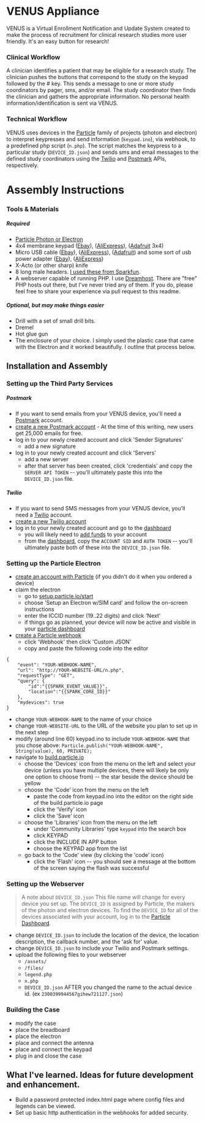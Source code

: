 # VENUS Appliance

VENUS is a Virtual Enrollment Notification and Update System created to make the process of recruitment for clinical research studies more user friendly. It's an easy button for research!

### Clinical Workflow

A clinician identifies a patient that may be eligible for a research study. The clinician pushes the buttons that correspond to the study on the keypad followed by the # key. This sends a message to one or more study coordinators by pager, sms, and/or email. The study coordinator then finds the clinician and gathers the appropriate information. No personal health information/identification is sent via VENUS.

### Technical Workflow

VENUS uses devices in the [Particle](http://particle.io) family of projects (photon and electron) to interpret keypresses and send information (`keypad.ino`), via webhook, to a predefined php script (`n.php`). The script matches the keypress to a particular study (`DEVICE_ID.json`) and sends sms and email messages to the defined study coordinators using the [Twilio](http://twilio.com) and [Postmark](http://postmarkapp.com) APIs, respectively.

# Assembly Instructions
### Tools &amp; Materials
##### Required
- [Particle Photon or Electron](https://store.particle.io/)
- 4x4 membrane keypad ([Ebay](http://www.ebay.com/sch/i.html?_nkw=4x4+membrane+keypad)), ([AliExpress](http://www.aliexpress.com/wholesale?SearchText=4x4+membrane+keypad)), ([Adafruit](https://www.adafruit.com/products/419) 3x4)
- Micro USB cable ([Ebay](http://www.ebay.com/sch/i.html?_nkw=micro+usb+cable)), ([AliExpress](http://www.aliexpress.com/wholesale?SearchText=micro+usb+cable)), ([Adafruit](https://www.adafruit.com/products/2185)) and some sort of usb power adapter ([Ebay](http://www.ebay.com/sch/i.html?_nkw=usb+power+adapter)), ([AliExpress](http://www.aliexpress.com/wholesale?SearchText=usb+power+adapter))
- X-Acto (or other sharp) knife
- 8 long male headers. [I used these from Sparkfun](https://www.sparkfun.com/products/12693).
- A webserver capable of running PHP. I use [Dreamhost](http://dreamhost.com). There are "free" PHP hosts out there, but I've never tried any of them.  If you do, please feel free to share your experience via pull request to this readme.

##### Optional, but may make things easier
- Drill with a set of small drill bits.
- Dremel
- Hot glue gun
- The enclosure of your choice. I simply used the plastic case that came with the Electron and it worked beautifully. I outline that process below.

## Installation and Assembly

### Setting up the Third Party Services
##### Postmark
- If you want to send emails from your VENUS device, you'll need a [Postmark](http://postmarkapp.com) account.
- [create a new Postmark account](https://account.postmarkapp.com/sign_up) - At the time of this writing, new users get 25,000 emails for free.
- log in to your newly created account and click 'Sender Signatures'
  - add a new signature
- log in to your newly created account and click 'Servers'
  - add a new server
  - after that server has been created, click 'credentials' and copy the `SERVER API TOKEN` -- you'll ultimately paste this into the `DEVICE_ID.json` file.
##### Twilio
- If you want to send SMS messages from your VENUS device, you'll need a [Twilio](http://twilio.com) account.
- [create a new Twilio account](https://www.twilio.com/try-twilio)
- log in to your newly created account and go to the [dashboard](https://www.twilio.com/console)
  - you will likely need to [add funds](https://www.twilio.com/console/billing) to your account
  - from the [dashboard](https://www.twilio.com/console), copy the `ACCOUNT SID` and `AUTH TOKEN` -- you'll ultimately paste both of these into the `DEVICE_ID.json` file.

### Setting up the Particle Electron
- [create an account with Particle](https://build.particle.io/signup) (if you didn't do it when you ordered a device)
- claim the electron
  - go to [setup.particle.io/start](http://setup.particle.io)
  - choose 'Setup an Electron w/SIM card' and follow the on-screen instructions
  - enter the ICCID number (19..22 digits) and click 'Next'
  - if things go as planned, your device will now be active and visible in your [particle dashboard](https://dashboard.particle.io/user/devices)
- [create a Particle webhook](https://dashboard.particle.io/user/integrations/create)
  - click 'Webhook' then click 'Custom JSON'
  - copy and paste the following code into the editor
```
{
    "event": "YOUR-WEBHOOK-NAME",
    "url": "http://YOUR-WEBSITE-URL/n.php",
    "requestType": "GET",
	"query": {
		"id":"{{SPARK_EVENT_VALUE}}",
		"location":"{{SPARK_CORE_ID}}"
	},
    "mydevices": true
}
```
  - change `YOUR-WEBHOOK-NAME` to the name of your choice
  - change `YOUR-WEBSITE-URL` to the URL of the website you plan to set up in the next step
- modify (around line 60) keypad.ino to include `YOUR-WEBHOOK-NAME` that you chose above: `Particle.publish("YOUR-WEBHOOK-NAME", String(value), 60, PRIVATE);`
- navigate to [build.particle.io](https://build.particle.io)
  - choose the 'Devices' icon from the menu on the left and select your device (unless you have multiple devices, there will likely be only one option to choose from) -- the star beside the device should be yellow
  - choose the 'Code' icon from the menu on the left
    - paste the code from keypad.ino into the editor on the right side of the build.particle.io page
    - click the 'Verify' icon
    - click the 'Save' icon
  - choose the 'Libraries' icon from the menu on the left
    - under 'Community Libraries' type `keypad` into the search box
    - click KEYPAD
    - click the INCLUDE IN APP button
    - choose the KEYPAD app from the list
  - go back to the 'Code' view (by clicking the 'code' icon)
    - click the 'Flash' icon -- you should see a message at the bottom of the screen saying the flash was successful

### Setting up the Webserver
> A note about `DEVICE_ID.json` This file name will change for every device you set up. The `DEVICE_ID` is assigned by Particle, the makers of the photon and electron devices. To find the `DEVICE_ID` for all of the devices associated with your account, log in to the [Particle Dashboard](https://dashboard.particle.io/user/devices).

- change `DEVICE_ID.json` to include the location of the device, the location description, the callback number, and the 'ask for' value.
- change `DEVICE_ID.json` to include your Twilio and Postmark settings.
- upload the following files to your webserver
  - `/assets/`
  - `/files/`
  - `legend.php`
  - `n.php`
  - `DEVICE_ID.json` AFTER you changed the name to the actual device id. (ex `2300399944567gihew721127.json`)

### Building the Case
- modify the case
- place the breadboard
- place the electron
- place and connect the antenna
- place and connect the keypad
- plug in and close the case

## What I've learned. Ideas for future development and enhancement. 
- Build a password protected index.html page where config files and legends can be viewed.
- Set up basic http authentication in the webhooks for added security.



